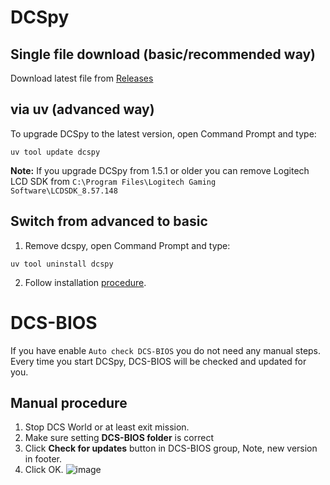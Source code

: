 # DCSpy
## Single file download (basic/recommended way)
Download latest file from [Releases](https://github.com/emcek/dcspy/releases/latest)

## via uv (advanced way)
To upgrade DCSpy to the latest version, open Command Prompt and type:
```shell script
uv tool update dcspy
```
**Note:** If you upgrade DCSpy from 1.5.1 or older you can remove Logitech LCD SDK from `C:\Program Files\Logitech Gaming Software\LCDSDK_8.57.148`

## Switch from advanced to basic
1. Remove dcspy, open Command Prompt and type:
```shell script
uv tool uninstall dcspy
```
2. Follow installation [procedure](install.md#single-file-download-new-way).

# DCS-BIOS
If you have enable `Auto check DCS-BIOS` you do not need any manual steps. Every time you start DCSpy, DCS-BIOS will be checked and updated for you.

## Manual procedure
1. Stop DCS World or at least exit mission.
2. Make sure setting **DCS-BIOS folder** is correct
3. Click **Check for updates** button in DCS-BIOS group, Note, new version in footer.
4. Click OK.
![image](https://github.com/emcek/dcspy/assets/475312/187f9d91-5464-4560-9308-405e37816562)
